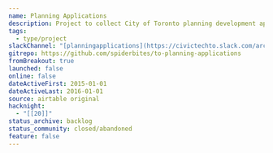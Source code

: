 ```yaml
---
name: Planning Applications
description: Project to collect City of Toronto planning development applications
tags:
  - type/project
slackChannel: "[planningapplications](https://civictechto.slack.com/archives/C0DAHE05V)"
gitrepo: https://github.com/spiderbites/to-planning-applications
fromBreakout: true
launched: false
online: false
dateActiveFirst: 2015-01-01
dateActiveLast: 2016-01-01
source: airtable original
hacknight:
  - "[[20]]"
status_archive: backlog
status_community: closed/abandoned
feature: false
---
```

